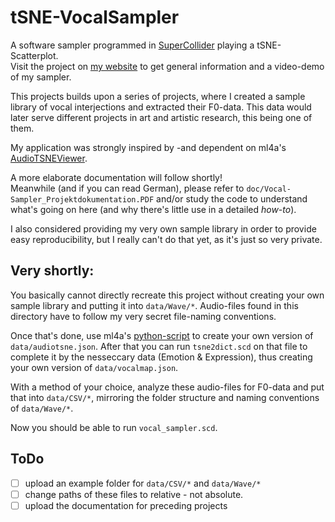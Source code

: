 # tSNE-VocalSampler

A software sampler programmed in [SuperCollider](https://github.com/supercollider/supercollider) playing a tSNE-Scatterplot.  
Visit the project on [my website](https://functionaljerk.github.io/projects/VocalSampler/) to get general information and a video-demo of my sampler. 

This projects builds upon a series of projects, where I created a sample library of vocal interjections and extracted their F0-data. 
This data would later serve different projects in art and artistic research, this being one of them.  

My application was strongly inspired by -and dependent on ml4a's [AudioTSNEViewer](https://ml4a.github.io/guides/AudioTSNEViewer/). 

A more elaborate documentation will follow shortly!  
Meanwhile (and if you can read German), please refer to `doc/Vocal-Sampler_Projektdokumentation.PDF` and/or study the code to understand what's going on here 
(and why there's little use in a detailed *how-to*).

I also considered providing my very own sample library in order to provide easy reproducibility,
but I really can't do that yet, as it's just so very private.  

## Very shortly: 
You basically cannot directly recreate this project without creating your own sample library and putting it into `data/Wave/*`.
Audio-files found in this directory have to follow my very secret file-naming conventions. 

Once that's done, use ml4a's [python-script](https://github.com/ml4a/ml4a-ofx/blob/master/scripts/tSNE-audio.py) to create your own version of `data/audiotsne.json`.
After that you can run `tsne2dict.scd` on that file to complete it by the nesseccary data (Emotion & Expression), 
thus creating your own version of `data/vocalmap.json`.

With a method of your choice, analyze these audio-files for F0-data and put that into `data/CSV/*`, mirroring the folder structure and naming conventions of `data/Wave/*`.

Now you should be able to run `vocal_sampler.scd`.

## ToDo

- [ ] upload an example folder for `data/CSV/*` and `data/Wave/*`
- [ ] change paths of these files to relative - not absolute.
- [ ] upload the documentation for preceding projects
